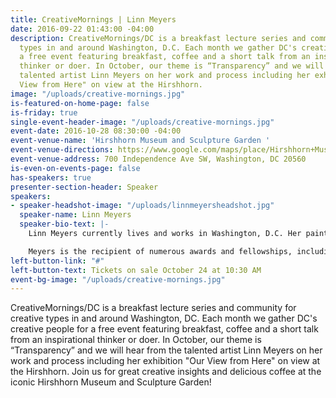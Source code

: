 ```yaml
---
title: CreativeMornings | Linn Meyers
date: 2016-09-22 01:43:00 -04:00
description: CreativeMornings/DC is a breakfast lecture series and community for creative
  types in and around Washington, D.C. Each month we gather DC's creative people for
  a free event featuring breakfast, coffee and a short talk from an inspirational
  thinker or doer. In October, our theme is “Transparency” and we will hear from the
  talented artist Linn Meyers on her work and process including her exhibition "Our
  View from Here" on view at the Hirshhorn.
image: "/uploads/creative-mornings.jpg"
is-featured-on-home-page: false
is-friday: true
single-event-header-image: "/uploads/creative-mornings.jpg"
event-date: 2016-10-28 08:30:00 -04:00
event-venue-name: 'Hirshhorn Museum and Sculpture Garden '
event-venue-directions: https://www.google.com/maps/place/Hirshhorn+Museum/@38.8879403,-77.0252522,17z/data=!3m1!4b1!4m5!3m4!1s0x89b7b79cb8691d87:0x350463c3785a7599!8m2!3d38.8879403!4d-77.0230635
event-venue-address: 700 Independence Ave SW, Washington, DC 20560
is-even-on-events-page: false
has-speakers: true
presenter-section-header: Speaker
speakers:
- speaker-headshot-image: "/uploads/linnmeyersheadshot.jpg"
  speaker-name: Linn Meyers
  speaker-bio-text: |-
    Linn Meyers currently lives and works in Washington, D.C. Her paintings, drawings, and site-specific works have been shown in public and private venues, including the Hirshhorn Museum and Sculpture Garden in Washington, D.C., the Hammer Museum in Los Angeles, CA, Margaret Thatcher Projects, New York City, the Phillips Collection, Washington, D.C., the Tokyo Metropolitan Museum of Art, Tokyo, Japan, the Mattress Factory Museum, Pittsburgh, PA, the Corcoran Museum of Art, Washington, D.C., the Smithsonian American Art Museum, Washington, D.C., the National Museum of Women in the Arts, Washington, D.C., Sandra Gering Inc, NYC, Morgan Lehman, NYC, G Fine Art, Washington, D.C., and Paris, Concret, Paris, France. Meyers’s exhibition "Our View From Here" is at the Hirshhorn through August 2017.

    Meyers is the recipient of numerous awards and fellowships, including a Smithsonian Artist Research Fellowship, The Pollock Krasner Award, two Fifth Floor Foundation awards, and three DC Commission on the Arts grants. She has been Artist In Residence at the the Bemis Institute in Omaha, NE, the Millay Colony in Austerlitz, NY, the Hirshhorn Museum in Washington D.C., the San Jose Institute of Contemporary Art, CA, and the Tamarind Institute in Albuquerque, NM. Her work has been commissioned by the Phillips Collection and the Hirshhorn Museum.
left-button-link: "#"
left-button-text: Tickets on sale October 24 at 10:30 AM
event-bg-image: "/uploads/creative-mornings.jpg"
---
```


CreativeMornings/DC is a breakfast lecture series and community for creative types in and around Washington, DC. Each month we gather DC's creative people for a free event featuring breakfast, coffee and a short talk from an inspirational thinker or doer. In October, our theme is “Transparency” and we will hear from the talented artist Linn Meyers on her work and process including her exhibition "Our View from Here" on view at the Hirshhorn. Join us for great creative insights and delicious coffee at the iconic Hirshhorn Museum and Sculpture Garden!